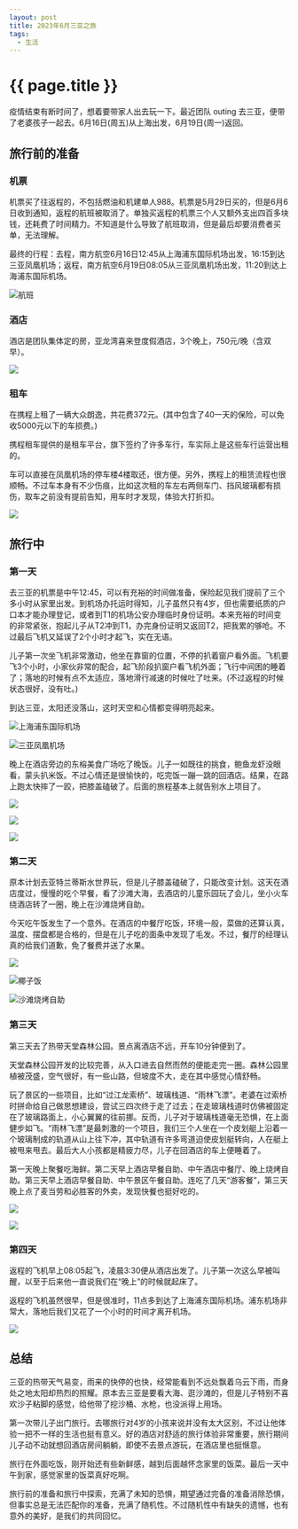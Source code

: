```yaml
---
layout: post
title: 2023年6月三亚之旅
tags:
  - 生活
---
```


# {{ page.title }}

疫情结束有断时间了，想着要带家人出去玩一下。最近团队 outing 去三亚，便带了老婆孩子一起去。6月16日(周五)从上海出发，6月19日(周一)返回。

<!-- more -->

## 旅行前的准备

### 机票

机票买了往返程的，不包括燃油和机建单人988。机票是5月29日买的，但是6月6日收到通知，返程的航班被取消了。单独买返程的机票三个人又额外支出四百多块钱，还耗费了时间精力。不知道是什么导致了航班取消，但是最后却要消费者买单，无法理解。

最终的行程：去程，南方航空6月16日12:45从上海浦东国际机场出发，16:15到达三亚凤凰机场；返程，南方航空6月19日08:05从三亚凤凰机场出发，11:20到达上海浦东国际机场。

![航班](/images/2023-06-21-航班.PNG)

### 酒店

酒店是团队集体定的房，亚龙湾喜来登度假酒店，3个晚上，750元/晚（含双早）。

![](/images/2023-06-21-三亚喜来登度假酒店1.JPG)

### 租车

在携程上租了一辆大众朗逸，共花费372元。(其中包含了40一天的保险，可以免收5000元以下的车损费。)

携程租车提供的是租车平台，旗下签约了许多车行，车实际上是这些车行运营出租的。

车可以直接在凤凰机场的停车楼4楼取还，很方便。另外，携程上的租赁流程也很顺畅。不过车本身有不少伤痕，比如这次租的车左右两侧车门、挡风玻璃都有损伤，取车之前没有提前告知，用车时才发现，体验大打折扣。

![](/images/2023-06-21-租车.jpeg)

## 旅行中

### 第一天

去三亚的机票是中午12:45，可以有充裕的时间做准备，保险起见我们提前了三个多小时从家里出发。到机场办托运时得知，儿子虽然只有4岁，但也需要纸质的户口本才能办理登记，或者到T1的机场公安办理临时身份证明。本来充裕的时间变的非常紧张，抱起儿子从T2冲到T1，办完身份证明又返回T2，把我累的够呛。不过最后飞机又延误了2个小时才起飞，实在无语。

儿子第一次坐飞机非常激动，他坐在靠窗的位置，不停的扒着窗户看外面。飞机要飞3个小时，小家伙非常的配合，起飞阶段扒窗户看飞机外面；飞行中间困的睡着了；落地的时候有点不太适应，落地滑行减速的时候吐了吐来。(不过返程的时候状态很好，没有吐。)

到达三亚，太阳还没落山，这时天空和心情都变得明亮起来。

![上海浦东国际机场](/images/2023-06-21-浦东机场.jpeg)

![三亚凤凰机场](/images/2023-06-21-凤凰机场.jpeg)

晚上在酒店旁边的东榕美食广场吃了晚饭。儿子一如既往的挑食，鲍鱼龙虾没眼看，蒙头扒米饭。不过心情还是很愉快的，吃完饭一蹦一跳的回酒店。结果，在路上跑太快摔了一跤，把膝盖磕破了。后面的旅程基本上就告别水上项目了。

![](/images/2023-06-21-大龙虾.jpg)

![](/images/2023-06-21-皮皮虾.jpg)

![](/images/2023-06-21-聚餐.jpg)

### 第二天

原本计划去亚特兰蒂斯水世界玩，但是儿子膝盖磕破了，只能改变计划。这天在酒店度过，慢慢的吃个早餐，看了沙滩大海，去酒店的儿童乐园玩了会儿，坐小火车绕酒店转了一圈，晚上在沙滩烧烤自助。

今天吃午饭发生了一个意外。在酒店的中餐厅吃饭，环境一般，菜做的还算认真，温度、摆盘都是合格的，但是在儿子吃的面条中发现了毛发。不过，餐厅的经理认真的给我们道歉，免了餐费并送了水果。

![](/images/2023-06-21-酒店视角的景色.JPG)

![椰子饭](/images/2023-06-21-椰子饭.jpeg)

![沙滩烧烤自助](/images/2023-06-21-沙滩烧烤自助.jpg)

### 第三天

第三天去了热带天堂森林公园。景点离酒店不远，开车10分钟便到了。

天堂森林公园开发的比较完善，从入口进去自然而然的便能走完一圈。森林公园里植被茂盛，空气很好，有一些山路，但坡度不大，走在其中感觉心情舒畅。

玩了景区的一些项目，比如“过江龙索桥”、玻璃栈道、“雨林飞漂”。老婆在过索桥时拼命给自己做思想建设，尝试三四次终于走了过去；在走玻璃栈道时仿佛被固定在了玻璃路面上，小心翼翼的往前挪。反而，儿子对于玻璃栈道毫无恐惧，在上面健步如飞。“雨林飞漂”是最刺激的一个项目，我们三个人坐在一个皮划艇上沿着一个玻璃制成的轨道从山上往下冲，其中轨道有许多弯道迫使皮划艇转向，人在艇上被甩来甩去。最后大人小孩都是精疲力尽，儿子在回酒店的车上便睡着了。

第一天晚上聚餐吃海鲜。第二天早上酒店早餐自助、中午酒店中餐厅、晚上烧烤自助。第三天早上酒店早餐自助、中午景区午餐自助。连吃了几天“游客餐”，第三天晚上点了麦当劳和必胜客的外卖，发现快餐也挺好吃的。

![](/images/2023-06-21-沙滩旁的草坪.jpeg)

![](/images/2023-06-21-麦当劳与必胜客.jpg)

### 第四天

返程的飞机早上08:05起飞，凌晨3:30便从酒店出发了。儿子第一次这么早被叫醒，以至于后来他一直说我们在“晚上”的时候就起床了。

返程的飞机虽然很早，但是很准时，11点多到达了上海浦东国际机场。浦东机场非常大，落地后我们又花了一个小时的时间才离开机场。

![](/images/2023-06-21-返程-大憬看飞机.jpg)

## 总结

三亚的热带天气易变，雨来的快停的也快，经常能看到不远处飘着乌云下雨，而身处之地太阳却热烈的照耀。原本去三亚是要看大海、逛沙滩的，但是儿子特别不喜欢沙子粘脚的感觉，给他带了挖沙桶、水枪，也没派得上用场。

第一次带儿子出门旅行。去哪旅行对4岁的小孩来说并没有太大区别，不过让他体验一把不一样的生活也挺有意义。好的酒店对舒适的旅行体验非常重要，旅行期间儿子动不动就想回酒店房间躺躺，即使不去景点游玩，在酒店里也挺惬意。

旅行在外面吃饭，刚开始还有些新鲜感，越到后面越怀念家里的饭菜。最后一天中午到家，感觉家里的饭菜真好吃啊。

旅行前的准备和旅行中探索，充满了未知的恐惧，期望通过完备的准备消除恐惧，但事实总是无法匹配你的准备，充满了随机性。不过随机性中有缺失的遗憾，也有意外的美好，是我们的共同回忆。
